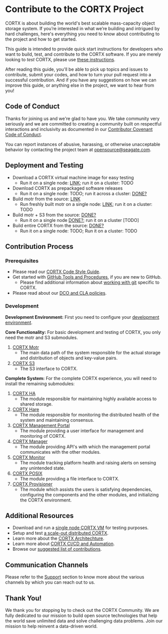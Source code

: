 # Contribute to the CORTX Project

CORTX is about building the world's best scalable mass-capacity object storage system. If you’re interested in what we’re building and intrigued by hard challenges, here's everything you need to know about contributing to the project and how to get started. 

This guide is intended to provide quick start instructions for developers who want to build, test, and contribute to the CORTX software.  If you are merely looking to _test_ CORTX, please use [these instructions](doc/CORTX_on_Open_Virtual_Appliance.rst).

After reading this guide, you'll be able to pick up topics and issues to contribute, submit your codes, and how to turn your pull request into a successful contribution. And if you have any suggestions on how we can improve this guide, or anything else in the project, we want to hear from you!

## Code of Conduct

Thanks for joining us and we're glad to have you. We take community very seriously and we are committed to creating a community built on respectful interactions and inclusivity as documented in our [Contributor Covenant Code of Conduct](CODE_OF_CONDUCT.md). 

You can report instances of abusive, harassing, or otherwise unacceptable behavior by contacting the project team at opensource@seagate.com.

## Deployment and Testing
- Download a CORTX virtual machine image for easy testing
    - Run it on a single node: [LINK](doc/CORTX_on_Open_Virtual_Appliance.rst); run it on a cluster: TODO
- Download CORTX as prepackaged software releases
    - Run it on a single node: TODO; run it across a cluster: [DONE?](doc/scaleout/README.rst)
- Build motr from the source: [LINK](https://github.com/Seagate/cortx-motr/blob/main/doc/Quick-Start-Guide.rst)
    - Run freshly built motr on a single node: [LINK](https://github.com/Seagate/cortx-motr/blob/main/doc/Quick-Start-Guide.rst); run it on a cluster: TODO
- Build motr + S3 from the source: [DONE?](https://github.com/Seagate/cortx-s3server/blob/main/docs/CORTX-S3%20Server%20Quick%20Start%20Guide.md)
    - Run it on a single node [DONE?](https://github.com/Seagate/cortx-s3server/blob/main/docs/CORTX-S3%20Server%20Quick%20Start%20Guide.md); run it on a cluster [TODO]
- Build entire CORTX from the source: [DONE?](https://github.com/Seagate/cortx-hare/blob/main/README.md)
    - Run it on a single node: TODO; Run it on a cluster: TODO

## Contribution Process

### Prerequisites

- Please read our [CORTX Code Style Guide](doc/CodeStyle.md).
- Get started with [GitHub Tools and Procedures](doc/GitHub_Processes_and_Tools.rst), if you are new to GitHub.
   - Please find additional information about [working with git](doc/working_with_git.md) specific to CORTX.
- Please read about our [DCO and CLA policies](doc/dco_cla.md).

### Development

**Development Environment:** First you need to configure your [development environment](doc/BUILD_ENVIRONMENT.md). 

**Core Functionality:** For basic development and testing of CORTX, you only need the motr and S3 submodules.

1. [CORTX Motr](https://github.com/Seagate/cortx-motr/blob/main/doc/Quick-Start-Guide.rst)
   - The main data path of the system responsible for the actual storage and distribution of objects and key-value pairs.
2. [CORTX S3](https://github.com/Seagate/cortx-s3server/blob/main/docs/CORTX-S3%20Server%20Quick%20Start%20Guide.md)
   - The S3 interface to CORTX.

**Complete System:** For the complete CORTX experience, you will need to install the remaining submodules:

1. [CORTX HA](https://github.com/Seagate/cortx-ha/blob/main/Quick-Start-Guide.rst)
   - The module responsible for maintaining highly available access to shared storage.
2. [CORTX Hare](https://github.com/Seagate/cortx-hare/blob/main/README.md)
   - The module responsible for monitoring the distributed health of the system and maintaining consensus.   
3. [CORTX Management Portal](https://github.com/Seagate/cortx-management-portal/blob/main/README.md)
   - The module providing a user interface for management and monitoring of CORTX.   
4. [CORTX Manager](https://github.com/Seagate/cortx-manager/blob/main/README.md)
   - The module providing API's with which the management portal communicates with the other modules.   
5. [CORTX Monitor](https://github.com/Seagate/cortx-monitor/blob/main/cortx-monitorQuickstartGuide.md)
   - The module tracking platform health and raising alerts on sensing any unintended state.   
6. [CORTX POSIX](https://github.com/Seagate/cortx-posix/blob/main/doc/Quick_Start_Guide.md)
   - The module providing a file interface to CORTX.  
7. [CORTX Provisioner](https://github.com/Seagate/cortx-prvsnr/blob/main/Cortx-ProvisionerQuickstartGuide.md)
   - The module which assists the users is satisfying dependencies, configuring the components and the other modules, and initializing the CORTX environment.
 
## Additional Resources

- Download and run a [single node CORTX VM](doc/CORTX_on_Open_Virtual_Appliance.rst) for testing purposes.
- Setup and test [a scale-out distributed CORTX](doc/scaleout/README.rst).
- Learn more about the [CORTX Architechture](doc/architecture.md). 
- Learn more about [CORTX CI/CD and Automation](doc/CI_CD.md).
- Browse our [suggested list of contributions](https://github.com/Seagate/cortx/blob/main/doc/SuggestedContributions.md).

## Communication Channels

Please refer to the [Support](SUPPORT.md) section to know more about the various channels by which you can reach out to us. 

## Thank You!

We thank you for stopping by to check out the CORTX Community. We are fully dedicated to our mission to build open source technologies that help the world save unlimited data and solve challenging data problems. Join our mission to help reinvent a data-driven world.
